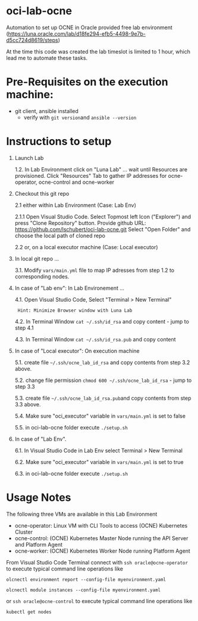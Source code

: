 # oci-lab-ocne
Automation to set up OCNE in Oracle provided free lab environment (https://luna.oracle.com/lab/d18fe294-efb5-4498-9e7b-d5cc724d8619/steps)

At the time this code was created the lab timeslot is limited to 1 hour, which lead me to automate these tasks.

# Pre-Requisites on the execution machine:
- git client, ansible installed
    - verify with ```git version```and ```ansible --version```


# Instructions to setup

1. Launch Lab

    1.2. In Lab Environment click on "Luna Lab" ... wait until Resources are provisioned. Click "Resources" Tab to gather IP addresses for ocne-operator, ocne-control and ocne-worker

2. Checkout this git repo 

    2.1 either within Lab Environment (Case: Lab Env)

    2.1.1 Open Visual Studio Code. Select Topmost left Icon ("Explorer") and press "Clone Repository" button.
    Provide github URL: https://github.com/lschubert/oci-lab-ocne.git
    Select "Open Folder" and choose the local path of cloned repo

    2.2 or, on a local executor machine (Case: Local executor)

3.  In local git repo ...

    3.1. Modify ```vars/main.yml``` file to map IP adresses from step 1.2 to corresponding nodes.

4. In case of "Lab env": In Lab Environement ...

    4.1. Open Visual Studio Code, Select "Terminal > New Terminal"
    
        Hint: Minimize Browser window with Luna Lab

    4.2. In Terminal Window ```cat ~/.ssh/id_rsa``` and copy content - jump to step 4.1 

    4.3. In Terminal Window ```cat ~/.ssh/id_rsa.pub``` and copy content

5. In case of "Local executor": On execution machine

    5.1. create file ```~/.ssh/ocne_lab_id_rsa``` and copy contents from step 3.2 above.

    5.2. change file permission ```chmod 600 ~/.ssh/ocne_lab_id_rsa``` - jump to step 3.3

    5.3. create file ```~/.ssh/ocne_lab_id_rsa.pub```and copy contents from step 3.3 above.

    5.4. Make sure "oci_executor" variable in ```vars/main.yml``` is set to false

    5.5. in oci-lab-ocne folder execute ```./setup.sh``` 


6. In case of "Lab Env". 

    6.1. In Visual Studio Code in Lab Env select Terminal > New Terminal

    6.2. Make sure "oci_executor" variable in ```vars/main.yml``` is set to true

    6.3. in oci-lab-ocne folder execute ```./setup.sh```

# Usage Notes

The following three VMs are available in this Lab Environment

* ocne-operator: Linux VM with CLI Tools to access (OCNE) Kubernetes Cluster 
* ocne-control: (OCNE) Kubernetes Master Node running the API Server and Platform Agent
* ocne-worker: (OCNE) Kubernetes Worker Node running Platform Agent

From Visual Studio Code Terminal connect with
```ssh oracle@ocne-operator``` to execute typical command line operations like 

```olcnectl environment report --config-file myenvironment.yaml```

```olcnectl module instances --config-file myenvironment.yaml```

or 
```ssh oracle@ocne-control``` to execute typical command line operations like

```kubectl get nodes``` 

